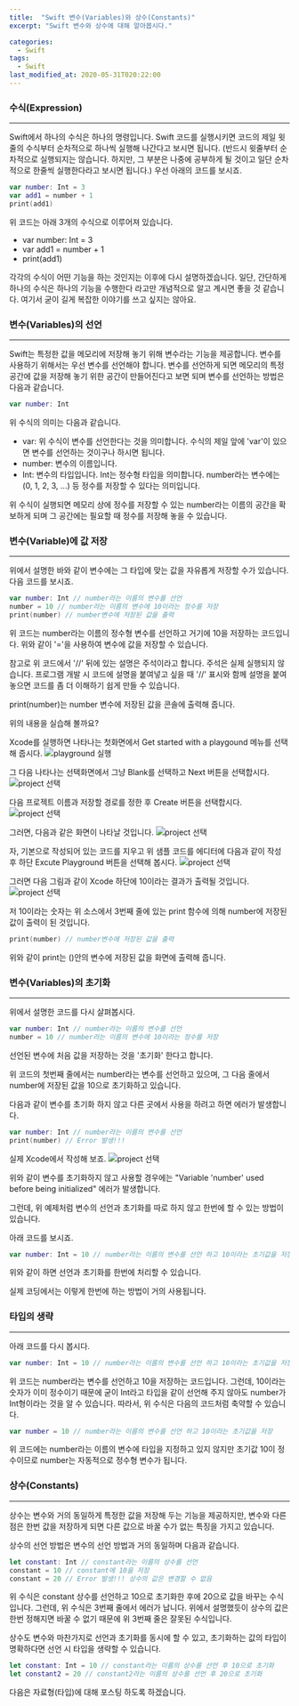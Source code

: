 ```yaml
---
title:  "Swift 변수(Variables)와 상수(Constants)"
excerpt: "Swift 변수와 상수에 대해 알아봅시다."

categories:
  - Swift
tags:
  - Swift
last_modified_at: 2020-05-31T020:22:00
---
```


### 수식(Expression)

---

Swift에서 하나의 수식은 하나의 명령입니다.  Swift 코드를 실행시키면 코드의 제일 윗줄의 수식부터 순차적으로 하나씩 실행해 나간다고 보시면 됩니다.
(반드시 윗줄부터 순차적으로 실행되지는 않습니다. 하지만, 그 부분은 나중에 공부하게 될 것이고 일단 순차적으로 한줄씩 실행한다라고 보시면 됩니다.)
우선 아래의 코드를 보시죠.

```swift
var number: Int = 3
var add1 = number + 1
print(add1)
```

위 코드는 아래 3개의 수식으로 이루어져 있습니다.

* var number: Int = 3
* var add1 = number + 1
* print(add1)

각각의 수식이 어떤 기능을 하는 것인지는 이후에 다시 설명하겠습니다. 일단, 간단하게 하나의 수식은 하나의 기능을 수행한다 라고만 개념적으로 알고 계시면 좋을 것 같습니다.
여기서 굳이 길게 복잡한 이야기를 쓰고 싶지는 않아요.

### 변수(Variables)의 선언

---

Swift는 특정한 값을 메모리에 저장해 놓기 위해 변수라는 기능을 제공합니다. 변수를 사용하기 위해서는 우선 변수를 선언해야 합니다. 변수를 선언하게 되면 메모리의 특정 공간에 값을 저장해 놓기 위한 공간이 만들어진다고 보면 되며
변수를 선언하는 방법은 다음과 같습니다.

```swift
var number: Int
```

위 수식의 의미는 다음과 같습니다.

* var: 위 수식이 변수를 선언한다는 것을 의미합니다. 수식의 제일 앞에 'var'이 있으면 변수를 선언하는 것이구나 하시면 됩니다.
* number: 변수의 이름입니다.
* Int: 변수의 타입입니다. Int는 정수형 타입을 의미합니다. number라는 변수에는 (0, 1, 2, 3, ...) 등 정수를 저장할 수 있다는 의미입니다.

위 수식이 실행되면 메모리 상에 정수를 저장할 수 있는 number라는 이름의 공간을 확보하게 되며 그 공간에는 필요할 때 정수를 저장해 놓을 수 있습니다.

### 변수(Variable)에 값 저장

---

위에서 설명한 바와 같이 변수에는 그 타입에 맞는 값을 자유롭게 저장할 수가 있습니다. 다음 코드를 보시죠.

```swift
var number: Int // number라는 이름의 변수를 선언
number = 10 // number라는 이름의 변수에 10이라는 정수를 저장
print(number) // number변수에 저장된 값을 출력
```

위 코드는 number라는 이름의 정수형 변수를 선언하고 거기에 10을 저장하는 코드입니다. 위와 같이 '='을 사용하여 변수에 값을 저장할 수 있습니다.

참고로 위 코드에서 '//' 뒤에 있는 설명은 주석이라고 합니다. 주석은 실제 실행되지 않습니다. 프로그램 개발 시 코드에 설명을 붙여넣고 싶을 때 '//' 표시와 함께 설명을 붙여 놓으면 코드를 좀 더 이해하기 쉽게 만들 수 있습니다.

print(number)는 number 변수에 저장된 값을 콘솔에 출력해 줍니다.

위의 내용을 실습해 볼까요?

Xcode를 실행하면 나타나는 첫화면에서 Get started with a playgound 메뉴를 선택해 줍시다.
![playground 실행](/assets/posts/runplayground.png)

그 다음 나타나는 선택화면에서 그냥 Blank를 선택하고 Next 버튼을 선택합시다.
![project 선택](/assets/posts/project.png)

다음 프로젝트 이름과 저장할 경로를 정한 후 Create 버튼을 선택합시다.
![project 선택](/assets/posts/project_name.png)

그러면, 다음과 같은 화면이 나타날 것입니다.
![project 선택](/assets/posts/first_editor.png)

자, 기본으로 작성되어 있는 코드를 지우고 위 샘플 코드를 에디터에 다음과 같이 작성 후 하단 Excute Playground 버튼을 선택해 봅시다.
![project 선택](/assets/posts/runcode.png)

그러면 다음 그림과 같이 Xcode 하단에 10이라는 결과가 출력될 것입니다.
![project 선택](/assets/posts/output.png)

저 10이라는 숫자는 위 소스에서 3번째 줄에 있는 print 함수에 의해 number에 저장된 값이 출력이 된 것입니다.

```swift
print(number) // number변수에 저장된 값을 출력
```

위와 같이 print는 ()안의 변수에 저장된 값을 화면에 출력해 줍니다.

### 변수(Variables)의 초기화

---

위에서 설명한 코드를 다시 살펴봅시다.

```swift
var number: Int // number라는 이름의 변수를 선언
number = 10 // number라는 이름의 변수에 10이라는 정수를 저장
```

선언된 변수에 처음 값을 저장하는 것을 '초기화' 한다고 합니다.

위 코드의 첫번째 줄에서는 number라는 변수를 선언하고 있으며, 그 다음 줄에서 number에 저장된 값을 10으로 초기화하고 있습니다.

다음과 같이 변수를 초기화 하지 않고 다른 곳에서 사용을 하려고 하면 에러가 발생합니다.

```swift
var number: Int // number라는 이름의 변수를 선언
print(number) // Error 발생!!!
```

실제 Xcode에서 작성해 보죠.
![project 선택](/assets/posts/not_initialize.png)

위와 같이 변수를 초기화하지 않고 사용할 경우에는 "Variable 'number' used before being initialized" 에러가 발생합니다.

그런데, 위 예제처럼 변수의 선언과 초기화를 따로 하지 않고 한번에 할 수 있는 방법이 있습니다.

아래 코드를 보시죠.

```swift
var number: Int = 10 // number라는 이름의 변수를 선언 하고 10이라는 초기값을 저장
```

위와 같이 하면 선언과 초기화를 한번에 처리할 수 있습니다.

실제 코딩에서는 이렇게 한번에 하는 방법이 거의 사용됩니다.

### 타입의 생략

---

아래 코드를 다시 봅시다.

```swift
var number: Int = 10 // number라는 이름의 변수를 선언 하고 10이라는 초기값을 저장
```

위 코드는 number라는 변수를 선언하고 10을 저장하는 코드입니다. 그런데, 10이라는 숫자가 이미 정수이기 때문에 굳이 Int라고 타입을 같이 선언해 주지 않아도 number가 Int형이라는 것을 알 수 있습니다.
따라서, 위 수식은 다음의 코드처럼 축약할 수 있습니다.

```swift
var number = 10 // number라는 이름의 변수를 선언 하고 10이라는 초기값을 저장
```

위 코드에는 number라는 이름의 변수에 타입을 지정하고 있지 않지만 초기값 10이 정수이므로 number는 자동적으로 정수형 변수가 됩니다.

### 상수(Constants)

---

상수는 변수와 거의 동일하게 특정한 값을 저장해 두는 기능을 제공하지만, 변수와 다른 점은 한번 값을 저장하게 되면 다른 값으로 바꿀 수가 없는 특징을 가지고 있습니다.

상수의 선언 방법은 변수의 선언 방법과 거의 동일하며 다음과 같습니다.

```swift
let constant: Int // constant라는 이름의 상수를 선언
constant = 10 // constant에 10을 저장
constant = 20 // Error 발생!!! 상수의 값은 변경할 수 없음
```

위 수식은 constant 상수를 선언하고 10으로 초기화한 후에 20으로 값을 바꾸는 수식입니다. 그런데, 위 수식은 3번째 줄에서 에러가 납니다. 위에서 설명했듯이 상수의 값은 한번 정해지면 바꿀 수 없기 때문에 위 3번째 줄은 잘못된 수식입니다.

상수도 변수와 마찬가지로 선언과 초기화를 동시에 할 수 있고, 초기화하는 값의 타입이 명확하다면 선언 시 타입을 생략할 수 있습니다.

```swift
let constant: Int = 10 // constant라는 이름의 상수를 선언 후 10으로 초기화
let constant2 = 20 // constant2라는 이름의 상수를 선언 후 20으로 초기화
```

다음은 자료형(타입)에 대해 포스팅 하도록 하겠습니다.
